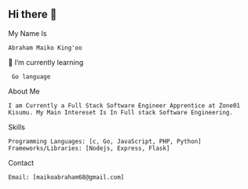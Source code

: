 ## Hi there 👋

<!--
**abrakingoo/abrakingoo** is a ✨ _special_ ✨ repository because its `README.md` (this file) appears on your GitHub profile.

Here are some ideas to get you started:

- 🔭 I’m currently working on ...
- 🌱 I’m currently learning ...
- 👯 I’m looking to collaborate on ...
- 🤔 I’m looking for help with ...
- 💬 Ask me about ...
- 📫 How to reach me: ...
- 😄 Pronouns: ...
- ⚡ Fun fact: ...
-->
My Name Is

    Abraham Maiko King'oo
 
 🌱 I’m currently learning
     
     Go language

About Me

    I am Currently a Full Stack Software Engineer Apprentice at Zone01 Kisumu. My Main Intereset Is In Full stack Software Engineering.

Skills

    Programming Languages: [c, Go, JavaScript, PHP, Python]
    Frameworks/Libraries: [Nodejs, Express, Flask]
Contact

    Email: [maikoabraham68@gmail.com]
